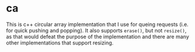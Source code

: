 # ca
This is c++ circular array implementation that I use for queing requests (i.e. for quick pushing and popping). It also supports `erase()`, but not `resize()`, as that would defeat the purpose of the implementation and there are many other implementations that support resizing.
